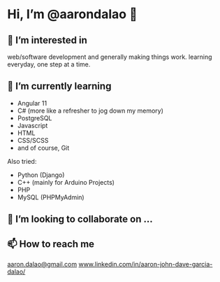 # __Hi, I’m @aarondalao__ 👋 
## 👀 I’m interested in 
web/software development and generally making things work.
learning everyday, one step at a time. 

## 🌱 I’m currently learning 

- Angular 11
- C# (more like a refresher to jog down my memory)
- PostgreSQL
- Javascript
- HTML 
- CSS/SCSS
- and of course, Git 

Also tried:
- Python (Django)
- C++ (mainly for Arduino Projects)
- PHP
- MySQL (PHPMyAdmin)


## 💞️ I’m looking to collaborate on ...

## 📫 How to reach me 
aaron.dalao@gmail.com
www.linkedin.com/in/aaron-john-dave-garcia-dalao/

<!---
aarondalao/aarondalao is a ✨ special ✨ repository because its `README.md` (this file) appears on your GitHub profile.
You can click the Preview link to take a look at your changes.
--->
